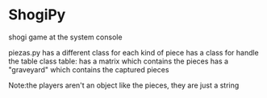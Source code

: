 # ShogiPy
shogi game at the system console

piezas.py
has a different class for each kind of piece
has a class for handle the table
    class table:
    has a matrix which contains the pieces
    has a "graveyard" which contains the captured pieces

Note:the players aren't an object like the pieces, they are just a string